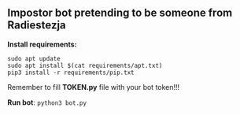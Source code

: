 Impostor bot pretending to be someone from Radiestezja
-

**Install requirements:**
```
sudo apt update
sudo apt install $(cat requirements/apt.txt)
pip3 install -r requirements/pip.txt
```

Remember to fill **TOKEN.py** file with your bot token!!!

**Run bot**: `python3 bot.py`
